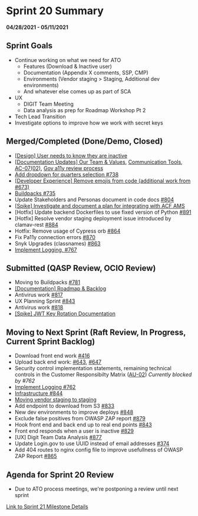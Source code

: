 # Sprint 20 Summary
**04/28/2021 - 05/11/2021**

## Sprint Goals

- Continue working on what we need for ATO
  - Features (Download & Inactive user)
  - Documentation (Appendix X comments, SSP, CMP)
  - Environments (Vendor staging > Staging, Additional dev environments)
  - And whatever else comes up as part of SCA
- UX
  - DIGIT Team Meeting
  - Data analysis as prep for Roadmap Workshop Pt 2
- Tech Lead Transition
- Investigate options to improve how we work with secret keys


## Merged/Completed (Done/Demo, Closed)
- [[Design] User needs to know they are inactive](https://github.com/raft-tech/TANF-app/issues/830)
- [[Documentation Updates] Our Team & Values](https://github.com/HHS/TANF-app/blob/main/docs/How-We-Work/team-charter/our-team-and-values.md), [Communication Tools](https://github.com/HHS/TANF-app/blob/main/docs/How-We-Work/team-charter/communication-tools.md), [AC-07(02)](https://github.com/raft-tech/TANF-app/pull/878), [Gov a11y review process](https://github.com/raft-tech/TANF-app/pull/862)
- [Add dropdown for quarters selection #738](https://github.com/raft-tech/TANF-app/issues/738)
- [[Developer Experience] Remove emojis from code (additional work from #673)](https://github.com/raft-tech/TANF-app/issues/850)
- [Buildpacks #735](https://github.com/raft-tech/TANF-app/issues/735)
- Update Stakeholders and Personas document in code docs [#804](https://github.com/raft-tech/TANF-app/issues/804)
- [[Spike] Investigate and document a plan for integrating with ACF AMS](https://github.com/raft-tech/TANF-app/issues/751)
- [Hotfix] Update backend Dockerfiles to use fixed version of Python [#891](https://github.com/raft-tech/TANF-app/pull/891)
- [Hotfix] Resolve vendor staging deployment issue introduced by clamav-rest [#884](https://github.com/raft-tech/TANF-app/pull/884)
- Hotfix: Remove usage of Cypress orb [#864](https://github.com/raft-tech/TANF-app/pull/864)
- Fix Pa11y connection errors [#870](https://github.com/raft-tech/TANF-app/pull/871)
- Snyk Upgrades (classnames) [#863](https://github.com/raft-tech/TANF-app/pull/863)
- [Implement Logging, #767](https://github.com/raft-tech/TANF-app/issues/767)

## Submitted (QASP Review, OCIO Review)

- Moving to Buildpacks [#781](https://github.com/raft-tech/TANF-app/issues/781)
- [[Documentation] Roadmap & Backlog](https://github.com/raft-tech/TANF-app/pull/887)
- Antivirus work [#817](https://github.com/raft-tech/TANF-app/issues/817)
- UX Planning Sprint [#843](https://github.com/raft-tech/TANF-app/issues/843)
- Antivirus work [#818](https://github.com/raft-tech/TANF-app/issues/818)
- [[Spike] JWT Key Rotation Documentation](https://github.com/raft-tech/TANF-app/issues/575)

## Moving to Next Sprint (Raft Review, In Progress, Current Sprint Backlog)
 
- Download front end work [#416](https://github.com/raft-tech/TANF-app/issues/416)
- Upload back end work: [#643](https://github.com/raft-tech/TANF-app/issues/643), [#647](https://github.com/raft-tech/TANF-app/issues/647)
- Security control implementation statements, remaining technical controls in the Customer Responsibilty Matrix ([AU-02](https://github.com/raft-tech/TANF-app/issues/632)) _Currently blocked by #762_
- [Implement Logging #762](https://github.com/raft-tech/TANF-app/issues/762)
- [Infrastructure #844](https://github.com/raft-tech/TANF-app/issues/844)
- [Moving vendor staging to staging](https://github.com/raft-tech/TANF-app/issues/847)
- Add endpoint to download from S3 [#833](https://github.com/raft-tech/TANF-app/issues/833)
- New dev environments to improve deploys [#848](https://github.com/raft-tech/TANF-app/issues/848)
- Exclude false positives from OWASP ZAP report [#879](https://github.com/raft-tech/TANF-app/issues/879)
- Hook front end and back end up to real end points [#843](https://github.com/raft-tech/TANF-app/issues/843)
- Front end responds when a user is inactive [#829](https://github.com/raft-tech/TANF-app/issues/829)
- [UX] Digit Team Data Analysis [#877](https://github.com/raft-tech/TANF-app/issues/877)
- Update Login.gov to use UUID instead of email addresses [#374](https://github.com/raft-tech/TANF-app/issues/374)
- Add 404 routes to nginx config file to improve usefullness of OWASP ZAP Report [#865](https://github.com/raft-tech/TANF-app/issues/865)


## Agenda for Sprint 20 Review 
- Due to ATO process meetings, we're postponing a review until next sprint

[Link to Sprint 21 Milestone Details](https://github.com/raft-tech/TANF-app/milestone/24)

